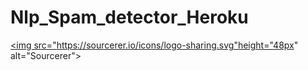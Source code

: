 # Nlp_Spam_detector_Heroku

<a href="https://sourcerer.io/mishra-rajeev"><img src="https://sourcerer.io/icons/logo-sharing.svg"height="48px" alt="Sourcerer"></a>
